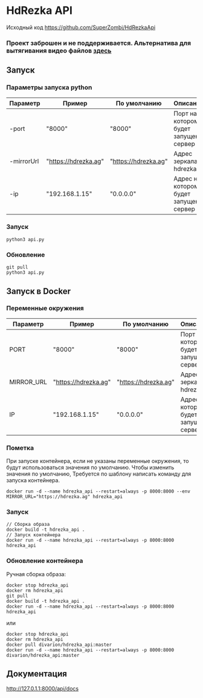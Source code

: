 # HdRezka API

Исходный код https://github.com/SuperZombi/HdRezkaApi

### Проект заброшен и не поддерживается. Альтернатива для вытягивания видео файлов [здесь](https://github.com/Divarion-D/videograber_api)

## Запуск

### Параметры запуска python
| Параметр  | Пример | По умолчанию | Описание |
| ------------- | ------------- | ------ | -------- |
| -port  | "8000"  | "8000" | Порт на котором будет запущен сервер |
| -mirrorUrl  | "https://hdrezka.ag"  | "https://hdrezka.ag" | Адрес зеркала hdrezka |
| -ip  | "192.168.1.15"  | "0.0.0.0" | Адрес на котором будет запущен сервер |

### Запуск
```
python3 api.py
```

### Обновление

```
git pull
python3 api.py
```

## Запуск в Docker
### Переменные окружения
| Параметр  | Пример | По умолчанию | Описание |
| ------------- | ------------- | ------ | -------- |
| PORT  | "8000"  | "8000" | Порт на котором будет запущен сервер |
| MIRROR_URL  | "https://hdrezka.ag"  | "https://hdrezka.ag" | Адрес зеркала hdrezka |
| IP  | "192.168.1.15"  | "0.0.0.0" | Адрес на котором будет запущен сервер |


### Пометка
При запуске контейнера, если не указаны переменные окружения, то будут использоваться значения по умолчанию.
Чтобы изменить значения по умолчанию, Требуется по шаблону написать команду для запуска контейнера.
```
docker run -d --name hdrezka_api --restart=always -p 8000:8000 --env MIRROR_URL="https://hdrezka.ag" hdrezka_api
```

### Запуск

```
// Сборка образа
docker build -t hdrezka_api .
// Запуск контейнера
docker run -d --name hdrezka_api --restart=always -p 8000:8000 hdrezka_api
```

### Обновление контейнера

Ручная сборка образа:

```
docker stop hdrezka_api
docker rm hdrezka_api
git pull
docker build -t hdrezka_api .
docker run -d --name hdrezka_api --restart=always -p 8000:8000 hdrezka_api
```

или
    
```
docker stop hdrezka_api
docker rm hdrezka_api
docker pull divarion/hdrezka_api:master
docker run -d --name hdrezka_api --restart=always -p 8000:8000 divarion/hdrezka_api:master
```


## Документация
http://127.0.1.1:8000/api/docs
